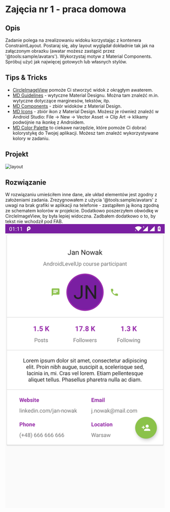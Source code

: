 # Zajęcia nr 1 - praca domowa

## Opis
Zadanie polega na zrealizowaniu widoku korzystając z kontenera ConstraintLayout. Postaraj się, aby layout wyglądał dokładnie tak jak na załączonym obrazku (awatar możesz zastąpić przez '@tools:sample/avatars'). Wykorzystaj motyw z Material Components. Spróbuj użyć jak najwięcej gotowych lub własnych stylów.

## Tips & Tricks
- [CircleImageView](https://github.com/hdodenhof/CircleImageView) pomoże Ci stworzyć widok z okrągłym awaterem.
- [MD Guidelines](https://material.io/design/layout/understanding-layout.html) - wytyczne Material Designu. Można tam znaleźć m.in. wytyczne dotyczące marginesów, tekstów, itp.  
- [MD Components](https://material.io/develop/android/) - zbiór widoków z Material Design.  
- [MD Icons](https://material.io/tools/icons/) - zbiór ikon z Material Design. Możesz je również znaleźć w Android Studio: File -> New -> Vector Asset -> Clip Art -> klikamy podwójnie na ikonkę z Androidem.
- [MD Color Palette](https://www.materialpalette.com) to ciekawe narzędzie, które pomoże Ci dobrać kolorystykę do Twojej aplikacji. Możesz tam znaleźć wykorzystywane kolory w zadaniu.

## Projekt
![layout](https://github.com/DaftMobile/androidlevelup_spring2019/tree/master/Homework/ALU1/layout.jpg)

## Rozwiązanie
W rozwiązaniu umieściłem inne dane, ale układ elementów jest zgodny z założeniami zadania. Zrezygnowałem z użycia '@tools:sample/avatars' z uwagi na brak grafiki w aplikacji na telefonie - zastąpiłem ją ikoną zgodną ze schematem kolorów w projekcie. Dodatkowo poszerzyłem obwódkę w CircleImageView, by była lepiej widoczna. Zadbałem dodatkowo o to, by tekst nie wchodził pod FAB.
![solution_screenshot](solution_screenshot.jpg)